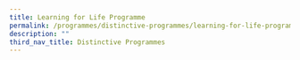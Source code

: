 ```yaml
---
title: Learning for Life Programme
permalink: /programmes/distinctive-programmes/learning-for-life-programme/
description: ""
third_nav_title: Distinctive Programmes
---
```

